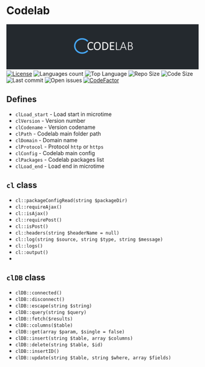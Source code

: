 # Codelab

![Codelab Logo](https://raw.githubusercontent.com/psyll/Codelab/main/docs/assets/logo.png)
[![License](https://badgen.net/badge/license/PPCL)](https://psyll.com/license/ppcl-psyll-public-code-license)
![Languages count](https://img.shields.io/github/languages/count/psyll/Codelab)
![Top Language](https://img.shields.io/github/languages/top/psyll/Codelab)
![Repo Size](https://img.shields.io/github/repo-size/psyll/Codelab)
![Code Size](https://img.shields.io/github/languages/code-size/psyll/Codelab)
![Last commit](https://img.shields.io/github/last-commit/psyll/Codelab)
![Open issues](https://img.shields.io/github/issues-raw/psyll/Codelab)
[![CodeFactor](https://www.codefactor.io/repository/github/psyll/codelab/badge?s=ae31d6f3226bdf7bbf736f7337658a3f3d6a7fbd)](https://www.codefactor.io/repository/github/psyll)

## Defines

- `clLoad_start` - Load start in microtime
- `clVersion` - Version number
- `clCodename` - Version codename
- `clPath` - Codelab main folder path
- `clDomain` - Domain name
- `clProtocol` - Protocol `http` or `https`
- `clConfig` - Codelab main config
- `clPackages` - Codelab packages list
- `clLoad_end` - Load end in microtime

## `cl` class

 -  `cl::packageConfigRead(string $packageDir)`
 -  `cl::requireAjax()`
 -  `cl::isAjax()`
 -  `cl::requirePost()`
 -  `cl::isPost()`
 -  `cl::headers(string $headerName = null)`
 -  `cl::log(string $source, string $type, string $message)`
 -  `cl::logs()`
 -  `cl::output()`
 -
## `clDB` class

 -  `clDB::connected()`
 -  `clDB::disconnect()`
 -  `clDB::escape(string $string)`
 -  `clDB::query(string $query)`
 -  `clDB::fetch($results)`
 -  `clDB::columns($table)`
 -  `clDB::get(array $param, $single = false)`
 -  `clDB::insert(string $table, array $columns)`
 -  `clDB::delete(string $table, $id)`
 -  `clDB::insertID()`
 -  `clDB::update(string $table, string $where, array $fields)`


